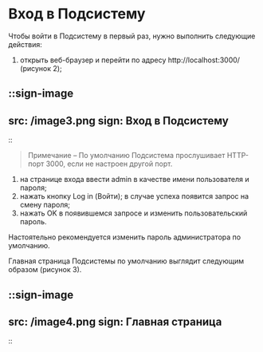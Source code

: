 # Вход в Подсистему

Чтобы войти в Подсистему в первый раз, нужно выполнить следующие действия:

1. открыть веб-браузер и перейти по адресу http://localhost:3000/ (рисунок 2);

::sign-image
---
src: /image3.png
sign: Вход в Подсистему
---
::

> Примечание – По умолчанию Подсистема прослушивает HTTP-порт 3000, если не настроен другой порт.

1. на странице входа ввести admin в качестве имени пользователя и пароля;
2. нажать кнопку Log in (Войти); в случае успеха появится запрос на смену пароля;
3. нажать OK в появившемся запросе и изменить пользовательский пароль.

Настоятельно рекомендуется изменить пароль администратора по умолчанию.

Главная страница Подсистемы по умолчанию выглядит следующим образом (рисунок 3).

::sign-image
---
src: /image4.png
sign: Главная страница
---
::
